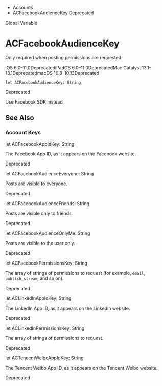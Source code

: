 

- Accounts
-  ACFacebookAudienceKey Deprecated

Global Variable

# ACFacebookAudienceKey

Only required when posting permissions are requested.

iOS 6.0–11.0DeprecatediPadOS 6.0–11.0DeprecatedMac Catalyst 13.1–13.1DeprecatedmacOS 10.8–10.13Deprecated

``` source
let ACFacebookAudienceKey: String
```

Deprecated

Use Facebook SDK instead

## See Also

### Account Keys

let ACFacebookAppIdKey: String

The Facebook App ID, as it appears on the Facebook website.

Deprecated

let ACFacebookAudienceEveryone: String

Posts are visible to everyone.

Deprecated

let ACFacebookAudienceFriends: String

Posts are visible only to friends.

Deprecated

let ACFacebookAudienceOnlyMe: String

Posts are visible to the user only.

Deprecated

let ACFacebookPermissionsKey: String

The array of strings of permissions to request (for example, `email`, `publish_stream`, and so on).

Deprecated

let ACLinkedInAppIdKey: String

The LinkedIn App ID, as it appears on the LinkedIn website.

Deprecated

let ACLinkedInPermissionsKey: String

The array of strings of permissions to request.

Deprecated

let ACTencentWeiboAppIdKey: String

The Tencent Weibo App ID, as it appears on the Tencent Weibo website.

Deprecated

